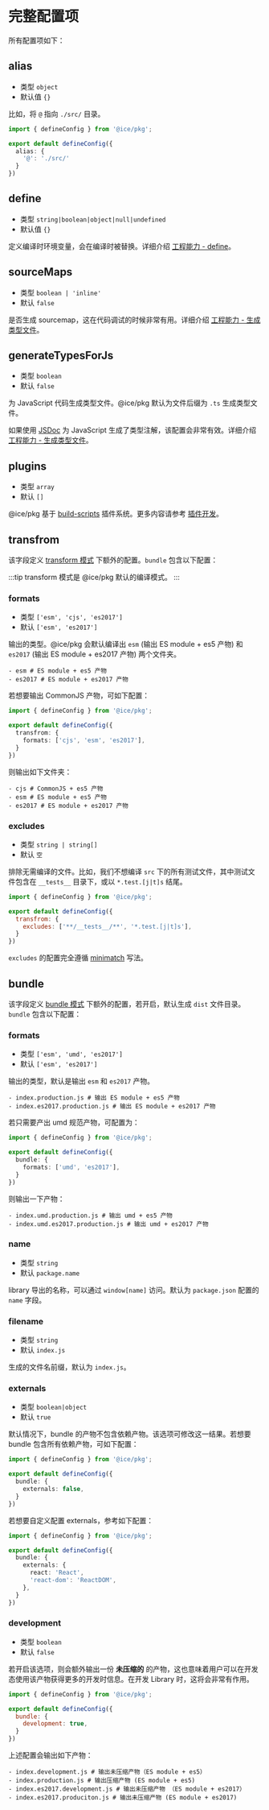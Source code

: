 # 完整配置项

所有配置项如下：

## alias

+ 类型 `object`
+ 默认值 `{}`

比如，将 `@` 指向 `./src/` 目录。

```ts
import { defineConfig } from '@ice/pkg';

export default defineConfig({
  alias: {
    '@': './src/'
  }
})
```

## define

+ 类型 `string|boolean|object|null|undefined`
+ 默认值 `{}`

定义编译时环境变量，会在编译时被替换。详细介绍 [工程能力 - define](/guide/abilities#define)。

## sourceMaps

+ 类型 `boolean | 'inline'`
+ 默认 `false`

是否生成 sourcemap，这在代码调试的时候非常有用。详细介绍 [工程能力 - 生成类型文件](/guide/abilities#sourcemap)。

## generateTypesForJs

+ 类型 `boolean`
+ 默认 `false`

为 JavaScript 代码生成类型文件。@ice/pkg 默认为文件后缀为 `.ts` 生成类型文件。

如果使用 [JSDoc](https://jsdoc.app/) 为 JavaScript 生成了类型注解，该配置会非常有效。详细介绍 [工程能力 - 生成类型文件](/guide/abilities#生成类型文件)。

## plugins

+ 类型 `array`
+ 默认 `[]`

@ice/pkg 基于 [build-scripts](https://github.com/ice-lab/build-scripts) 插件系统。更多内容请参考 [插件开发](/reference/plugins-development)。

## transfrom

该字段定义 [transform 模式](/#双模式) 下额外的配置。`bundle` 包含以下配置：

:::tip
transform 模式是 @ice/pkg 默认的编译模式。
:::

### formats

+ 类型 `['esm', 'cjs', 'es2017']`
+ 默认 `['esm', 'es2017']`

输出的类型。@ice/pkg 会默认编译出 `esm` (输出 ES module + es5 产物) 和 `es2017` (输出 ES module + es2017 产物) 两个文件夹。

```shell
- esm # ES module + es5 产物
- es2017 # ES module + es2017 产物
```

若想要输出 CommonJS 产物，可如下配置：

```ts
import { defineConfig } from '@ice/pkg';

export default defineConfig({
  transfrom: {
    formats: ['cjs', 'esm', 'es2017'],
  }
})
```

则输出如下文件夹：

```shell
- cjs # CommonJS + es5 产物
- esm # ES module + es5 产物
- es2017 # ES module + es2017 产物
```

### excludes

+ 类型 `string | string[]`
+ 默认 `空`

排除无需编译的文件。比如，我们不想编译 `src` 下的所有测试文件，其中测试文件包含在 `__tests__` 目录下，或以 `*.test.[j|t]s` 结尾。

```js
import { defineConfig } from '@ice/pkg';

export default defineConfig({
  transfrom: {
    excludes: ['**/__tests__/**', '*.test.[j|t]s'],
  }
})
```

`excludes` 的配置完全遵循 [minimatch](https://github.com/isaacs/minimatch) 写法。

## bundle

该字段定义 [bundle 模式](/#双模式) 下额外的配置，若开启，默认生成 `dist` 文件目录。`bundle` 包含以下配置：

### formats

+ 类型 `['esm', 'umd', 'es2017']`
+ 默认 `['esm', 'es2017']`

输出的类型，默认是输出 `esm` 和 `es2017` 产物。

```shell title=root/dist
- index.production.js # 输出 ES module + es5 产物
- index.es2017.production.js # 输出 ES module + es2017 产物
```

若只需要产出 umd 规范产物，可配置为：

```ts
import { defineConfig } from '@ice/pkg';

export default defineConfig({
  bundle: {
    formats: ['umd', 'es2017'],
  }
})
```

则输出一下产物：

```shell title=root/dist
- index.umd.production.js # 输出 umd + es5 产物
- index.umd.es2017.production.js # 输出 umd + es2017 产物
```

### name

+ 类型 `string`
+ 默认 `package.name`

library 导出的名称，可以通过 `window[name]` 访问。默认为 `package.json` 配置的 `name` 字段。

### filename

+ 类型 `string`
+ 默认 `index.js`

生成的文件名前缀，默认为 `index.js`。

### externals

+ 类型 `boolean|object`
+ 默认 `true`

默认情况下，bundle 的产物不包含依赖产物。该选项可修改这一结果。若想要 bundle 包含所有依赖产物，可如下配置：

```ts
import { defineConfig } from '@ice/pkg';

export default defineConfig({
  bundle: {
    externals: false,
  }
})
```

若想要自定义配置 externals，参考如下配置：

```ts
import { defineConfig } from '@ice/pkg';

export default defineConfig({
  bundle: {
    externals: {
      react: 'React',
      'react-dom': 'ReactDOM',
    },
  }
})
```

### development

+ 类型 `boolean`
+ 默认 `false`

若开启该选项，则会额外输出一份 **未压缩的** 的产物，这也意味着用户可以在开发态使用该产物获得更多的开发时信息。在开发 Library 时，这将会非常有作用。

```js
import { defineConfig } from '@ice/pkg';

export default defineConfig({
  bundle: {
    development: true,
  }
})
```

上述配置会输出如下产物：

```shell title=root/dist
- index.development.js # 输出未压缩产物（ES module + es5）
- index.production.js # 输出压缩产物 (ES module + es5)
- index.es2017.development.js # 输出未压缩产物 （ES module + es2017）
- index.es2017.produciton.js # 输出未压缩产物 (ES module + es2017)
```
